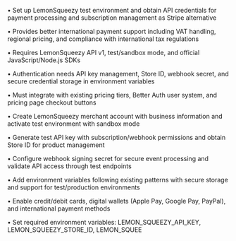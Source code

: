• Set up LemonSqueezy test environment and obtain API credentials for payment processing and subscription management as Stripe alternative

• Provides better international payment support including VAT handling, regional pricing, and compliance with international tax regulations

• Requires LemonSqueezy API v1, test/sandbox mode, and official JavaScript/Node.js SDKs

• Authentication needs API key management, Store ID, webhook secret, and secure credential storage in environment variables

• Must integrate with existing pricing tiers, Better Auth user system, and pricing page checkout buttons

• Create LemonSqueezy merchant account with business information and activate test environment with sandbox mode

• Generate test API key with subscription/webhook permissions and obtain Store ID for product management

• Configure webhook signing secret for secure event processing and validate API access through test endpoints

• Add environment variables following existing patterns with secure storage and support for test/production environments

• Enable credit/debit cards, digital wallets (Apple Pay, Google Pay, PayPal), and international payment methods

• Set required environment variables: LEMON_SQUEEZY_API_KEY, LEMON_SQUEEZY_STORE_ID, LEMON_SQUEE